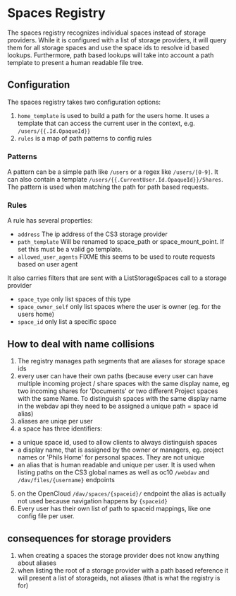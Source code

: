 # Spaces Registry

The spaces registry recognizes individual spaces instead of storage providers.
While it is configured with a list of storage providers, it will query them for all storage spaces and use the space ids to resolve id based lookups.
Furthermore, path based lookups will take into account a path template to present a human readable file tree.

## Configuration

The spaces registry takes two configuration options:

1.  `home_template` is used to build a path for the users home. It uses a template that can access the current user in the context, e.g. `/users/{{.Id.OpaqueId}}`
2.  `rules` is a map of path patterns to config rules

### Patterns

A pattern can be a simple path like `/users` or a regex like `/users/[0-9]`. It can also contain a template `/users/{{.CurrentUser.Id.OpaqueId}}/Shares`.
The pattern is used when matching the path for path based requests.

### Rules

A rule has several properties:

*   `address` The ip address of the CS3 storage provider
*   `path_template` Will be renamed to space\_path or space\_mount\_point. If set this must be a valid go template.
*   `allowed_user_agents` FIXME this seems to be used to route requests based on user agent

It also carries filters that are sent with a ListStorageSpaces call to a storage provider

*   `space_type` only list spaces of this type
*   `space_owner_self` only list spaces where the user is owner (eg. for the users home)
*   `space_id` only list a specific space

## How to deal with name collisions

1.  The registry manages path segments that are aliases for storage space ids
2.  every user can have their own paths (because every user can have multiple incoming project / share spaces with the same display name, eg two incoming shares for 'Documents' or two different Project spaces with the same Name. To distinguish spaces with the same display name in the webdav api they need to be assigned a unique path = space id alias)
3.  aliases are uniqe per user
4.  a space has three identifiers:

*   a unique space id, used to allow clients to always distinguish spaces
*   a display name, that is assigned by the owner or managers, eg. project names or 'Phils Home' for personal spaces. They are not unique
*   an alias that is human readable and unique per user. It is used when listing paths on the CS3 global names as well as oc10 `/webdav` and `/dav/files/{username}` endpoints

5.  on the OpenCloud `/dav/spaces/{spaceid}/` endpoint the alias is actually not used because navigation happens by `{spaceid}`
6.  Every user has their own list of path to spaceid mappings, like one config file per user.

## consequences for storage providers

1.  when creating a spaces the storage provider does not know anything about aliases
2.  when listing the root of a storage provider with a path based reference it will present a list of storageids, not aliases (that is what the registry is for)
